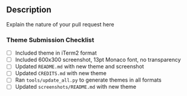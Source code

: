 ## Description

Explain the nature of your pull request here

### Theme Submission Checklist

<!-- If your pull request is to submit a new theme, or to update an existing one, please ensure all the steps in the checklist have been completed. If it is not a theme submission, you can delete the section below. -->

- [ ] Included theme in iTerm2 format
- [ ] Included 600x300 screenshot, 13pt Monaco font, no transparency
- [ ] Updated `README.md` with new theme and screenshot
- [ ] Updated `CREDITS.md` with new theme
- [ ] Ran `tools/update_all.py` to generate themes in all formats
- [ ] Updated `screenshots/README.md` with new theme
